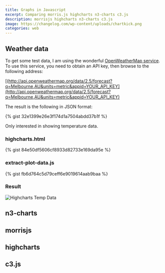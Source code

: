 ```yaml
---
title: Graphs in Javascript
excerpt: Comparing morris.js highcharts n3-charts c3.js
description: morrisjs highcharts n3-charts c3.js
image: https://changelog.com/wp-content/uploads/chartkick.png
categories: web
---
```


## Weather data

To get some test data, I am using the wonderful [OpenWeatherMap service](https://openweathermap.org/api). To use this service, you need to obtain an API key, then browse to the following address:

[(http://api.openweathermap.org/data/2.5/forecast?q=Melbourne,AU&units=metric&appid=YOUR_API_KEY](http://api.openweathermap.org/data/2.5/forecast?q=Melbourne,AU&units=metric&appid=YOUR_API_KEY)

The result is the following in JSON format:

{% gist 32e1399e26e3f174d1a7504abdd37b1f %}

Only interested in showing temperature data. 

### highcharts.html
{% gist 84e50df5606cf8933d82733e169da95e %}


### extract-plot-data.js
{% gist fb6d764c5d79ceff6e9019614aab9baa %}

### Result
![Highcharts Temp Data](https://github.com/raspberrypisig/raspberrypisig.github.io/raw/master/assets/images/highcharts.png)


## n3-charts


## morrisjs


## highcharts

## c3.js

